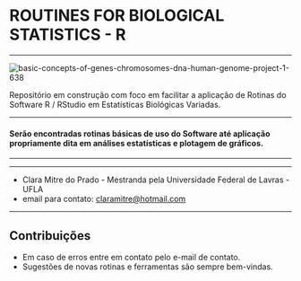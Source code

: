 # ROUTINES FOR BIOLOGICAL STATISTICS - R
---

![basic-concepts-of-genes-chromosomes-dna-human-genome-project-1-638](https://user-images.githubusercontent.com/54377675/63476067-e54ffe80-c455-11e9-9ead-c91de4604516.jpg)


Repositório em construção com foco em facilitar a aplicação de Rotinas do Software R / RStudio em Estatísticas Biológicas Variadas.

---
#### Serão encontradas rotinas básicas de uso do Software até aplicação propriamente dita em análises estatísticas e plotagem de gráficos.
---

---
- Clara Mitre do Prado - Mestranda pela Universidade Federal de Lavras - UFLA
- email para contato: claramitre@hotmail.com
---

## Contribuições
- Em caso de erros entre em contato pelo e-mail de contato.
- Sugestões de novas rotinas e ferramentas são sempre bem-vindas.
